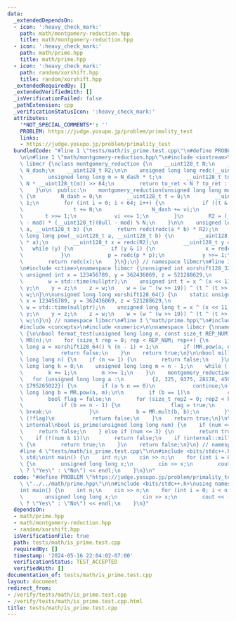 ```yaml
---
data:
  _extendedDependsOn:
  - icon: ':heavy_check_mark:'
    path: math/montgomery-reduction.hpp
    title: math/montgomery-reduction.hpp
  - icon: ':heavy_check_mark:'
    path: math/prime.hpp
    title: math/prime.hpp
  - icon: ':heavy_check_mark:'
    path: random/xorshift.hpp
    title: random/xorshift.hpp
  _extendedRequiredBy: []
  _extendedVerifiedWith: []
  _isVerificationFailed: false
  _pathExtension: cpp
  _verificationStatusIcon: ':heavy_check_mark:'
  attributes:
    '*NOT_SPECIAL_COMMENTS*': ''
    PROBLEM: https://judge.yosupo.jp/problem/primality_test
    links:
    - https://judge.yosupo.jp/problem/primality_test
  bundledCode: "#line 1 \"tests/math/is_prime.test.cpp\"\n#define PROBLEM \"https://judge.yosupo.jp/problem/primality_test\"\
    \n\n#line 1 \"math/montgomery-reduction.hpp\"\n#include <iostream>\n\nnamespace\
    \ libmcr {\nclass montgomery_reduction {\n    __uint128_t N;\n    __uint128_t\
    \ N_dash;\n    __uint128_t R2;\n\n    unsigned long long redc(__uint128_t t) {\n\
    \        unsigned long long m = N_dash * t;\n        __uint128_t to_ret = (t +\
    \ N * __uint128_t(m)) >> 64;\n        return to_ret < N ? to_ret : to_ret - N;\n\
    \    }\n\n  public:\n    montgomery_reduction(unsigned long long mod) : N(mod)\
    \ {\n        N_dash = 0;\n        __uint128_t t = 0;\n        __uint128_t vi =\
    \ 1;\n        for (int i = 0; i < 64; i++) {\n            if ((t & 1) == 0) {\n\
    \                t += N;\n                N_dash += vi;\n            }\n     \
    \       t >>= 1;\n            vi <<= 1;\n        }\n        R2 = (__uint128_t)(0ull\
    \ - mod) * (__uint128_t)(0ull - mod) % N;\n    }\n\n    unsigned long long mult(__uint128_t\
    \ a, __uint128_t b) {\n        return redc(redc(a * b) * R2);\n    }\n\n    unsigned\
    \ long long pow(__uint128_t a, __uint128_t b) {\n        __uint128_t p = redc(R2\
    \ * a);\n        __uint128_t x = redc(R2);\n        __uint128_t y = b;\n     \
    \   while (y) {\n            if (y & 1) {\n                x = redc(x * p);\n\
    \            }\n            p = redc(p * p);\n            y >>= 1;\n        }\n\
    \        return redc(x);\n    }\n};\n} // namespace libmcr\n#line 1 \"random/xorshift.hpp\"\
    \n#include <ctime>\nnamespace libmcr {\nunsigned int xorshift128_32() {\n    static\
    \ unsigned int x = 123456789, y = 362436069, z = 521288629,\n                \
    \        w = std::time(nullptr);\n    unsigned int t = x ^ (x << 11);\n    x =\
    \ y;\n    y = z;\n    z = w;\n    w = (w ^ (w >> 19)) ^ (t ^ (t >> 8));\n    return\
    \ w;\n}\n\nunsigned long long xorshift128_64() {\n    static unsigned long long\
    \ x = 123456789, y = 362436069, z = 521288629,\n                             \
    \ w = std::time(nullptr);\n    unsigned long long t = x ^ (x << 11);\n    x =\
    \ y;\n    y = z;\n    z = w;\n    w = (w ^ (w >> 19)) ^ (t ^ (t >> 8));\n    return\
    \ w;\n}\n} // namespace libmcr\n#line 3 \"math/prime.hpp\"\n#include <algorithm>\n\
    #include <concepts>\n#include <numeric>\n\nnamespace libmcr {\nnamespace internal\
    \ {\n\nbool fermat_test(unsigned long long n, const size_t REP_NUM) {\n    montgomery_reduction\
    \ MR(n);\n    for (size_t rep = 0; rep < REP_NUM; rep++) {\n        unsigned long\
    \ long a = xorshift128_64() % (n - 1) + 1;\n        if (MR.pow(a, n - 1) != 1)\n\
    \            return false;\n    }\n    return true;\n}\n\nbool miller_rabin(unsigned\
    \ long long n) {\n    if (n <= 1) {\n        return false;\n    }\n    unsigned\
    \ long long k = 0;\n    unsigned long long m = n - 1;\n    while (!(m & 1)) {\n\
    \        k += 1;\n        m >>= 1;\n    }\n    montgomery_reduction MR(n);\n \
    \   for (unsigned long long a :\n         {2, 325, 9375, 28178, 450775, 9780504,\
    \ 1795265022}) {\n        if (a % n == 0)\n            continue;\n        unsigned\
    \ long long b = MR.pow(a, m);\n\n        if (b == 1)\n            continue;\n\n\
    \        bool flag = false;\n        for (size_t rep2 = 0; rep2 < k; rep2++) {\n\
    \            if (b == n - 1) {\n                flag = true;\n               \
    \ break;\n            }\n            b = MR.mult(b, b);\n        }\n        if\
    \ (!flag)\n            return false;\n    }\n    return true;\n}\n\n} // namespace\
    \ internal\nbool is_prime(unsigned long long num) {\n    if (num <= 1) {\n   \
    \     return false;\n    } else if (num <= 3) {\n        return true;\n    }\n\
    \    if (!(num & 1))\n        return false;\n    if (internal::miller_rabin(num))\
    \ {\n        return true;\n    }\n    return false;\n}\n} // namespace libmcr\n\
    #line 4 \"tests/math/is_prime.test.cpp\"\n\n#include <bits/stdc++.h>\nusing namespace\
    \ std;\nint main() {\n    int n;\n    cin >> n;\n    for (int i = 0; i < n; i++)\
    \ {\n        unsigned long long x;\n        cin >> x;\n        cout << (libmcr::is_prime(x)\
    \ ? \"Yes\" : \"No\") << endl;\n    }\n}\n"
  code: "#define PROBLEM \"https://judge.yosupo.jp/problem/primality_test\"\n\n#include\
    \ \"../../math/prime.hpp\"\n\n#include <bits/stdc++.h>\nusing namespace std;\n\
    int main() {\n    int n;\n    cin >> n;\n    for (int i = 0; i < n; i++) {\n \
    \       unsigned long long x;\n        cin >> x;\n        cout << (libmcr::is_prime(x)\
    \ ? \"Yes\" : \"No\") << endl;\n    }\n}"
  dependsOn:
  - math/prime.hpp
  - math/montgomery-reduction.hpp
  - random/xorshift.hpp
  isVerificationFile: true
  path: tests/math/is_prime.test.cpp
  requiredBy: []
  timestamp: '2024-05-16 22:04:02-07:00'
  verificationStatus: TEST_ACCEPTED
  verifiedWith: []
documentation_of: tests/math/is_prime.test.cpp
layout: document
redirect_from:
- /verify/tests/math/is_prime.test.cpp
- /verify/tests/math/is_prime.test.cpp.html
title: tests/math/is_prime.test.cpp
---
```

